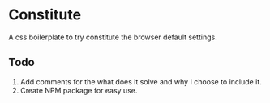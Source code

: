 # Constitute
A css boilerplate to try constitute the browser default settings.

## Todo
1. Add comments for the what does it solve and why I choose to include it.
2. Create NPM package for easy use.
